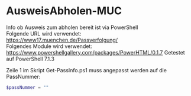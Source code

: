 # AusweisAbholen-MUC
Info ob Ausweis zum abholen bereit ist via PowerShell  
Folgende URL wird verwendet: https://www17.muenchen.de/Passverfolgung/  
Folgendes Module wird verwendet: https://www.powershellgallery.com/packages/PowerHTML/0.1.7
Getestet auf PowerShell 7.1.3


Zeile 1 im Skript Get-PassInfo.ps1 muss angepasst werden auf die PassNummer:  
```PowerShell
$passNummer = ""
```
